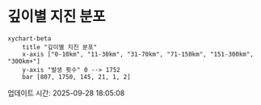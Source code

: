 # 깊이별 지진 분포

```mermaid
xychart-beta
    title "깊이별 지진 분포"
    x-axis ["0-10km", "11-30km", "31-70km", "71-150km", "151-300km", "300km+"]
    y-axis "발생 횟수" 0 --> 1752
    bar [807, 1750, 145, 21, 1, 2]
```

업데이트 시간: 2025-09-28 18:05:08
